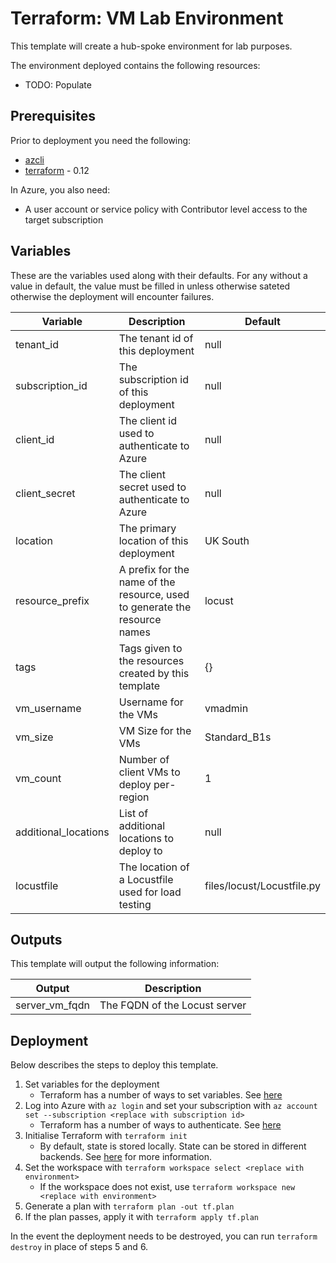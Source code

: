 Terraform: VM Lab Environment
====================================

This template will create a hub-spoke environment for lab purposes.

The environment deployed contains the following resources:
* TODO: Populate

Prerequisites
-------------

Prior to deployment you need the following:
* [azcli](https://docs.microsoft.com/en-us/cli/azure/install-azure-cli?view=azure-cli-latest)
* [terraform](https://www.terraform.io/) - 0.12

In Azure, you also need:
* A user account or service policy with Contributor level access to the target subscription

Variables
---------

These are the variables used along with their defaults. For any without a value in default, the value must be filled in unless otherwise sateted otherwise the deployment will encounter failures.

|Variable|Description|Default|
|-|-|-|
|tenant_id|The tenant id of this deployment|null|
|subscription_id|The subscription id of this deployment|null|
|client_id|The client id used to authenticate to Azure|null|
|client_secret|The client secret used to authenticate to Azure|null|
|location|The primary location of this deployment|UK South|
|resource_prefix|A prefix for the name of the resource, used to generate the resource names|locust|
|tags|Tags given to the resources created by this template|{}|
|vm_username|Username for the VMs|vmadmin|
|vm_size|VM Size for the VMs|Standard_B1s|
|vm_count|Number of client VMs to deploy per-region|1|
|additional_locations|List of additional locations to deploy to|null|
|locustfile|The location of a Locustfile used for load testing|files/locust/Locustfile.py|

Outputs
-------

This template will output the following information:

|Output|Description|
|-|-|
|server_vm_fqdn|The FQDN of the Locust server|

Deployment
----------

Below describes the steps to deploy this template.

1. Set variables for the deployment
    * Terraform has a number of ways to set variables. See [here](https://www.terraform.io/docs/configuration/variables.html#assigning-values-to-root-module-variables)
2. Log into Azure with `az login` and set your subscription with `az account set --subscription <replace with subscription id>`
    * Terraform has a number of ways to authenticate. See [here](https://www.terraform.io/docs/providers/azurerm/guides/azure_cli.html)
3. Initialise Terraform with `terraform init`
    * By default, state is stored locally. State can be stored in different backends. See [here](https://www.terraform.io/docs/backends/types/index.html) for more information.
4. Set the workspace with `terraform workspace select <replace with environment>`
    * If the workspace does not exist, use `terraform workspace new <replace with environment>`
5. Generate a plan with `terraform plan -out tf.plan`
6. If the plan passes, apply it with `terraform apply tf.plan`

In the event the deployment needs to be destroyed, you can run `terraform destroy` in place of steps 5 and 6.
